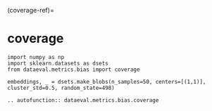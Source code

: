 (coverage-ref)=
# coverage

```{testsetup}
import numpy as np
import sklearn.datasets as dsets
from dataeval.metrics.bias import coverage

embeddings, _ = dsets.make_blobs(n_samples=50, centers=[(1,1)], cluster_std=0.5, random_state=498)
```

```{eval-rst}
.. autofunction:: dataeval.metrics.bias.coverage
```
